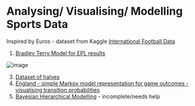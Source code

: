 # Analysing/ Visualising/ Modelling Sports Data 

Inspired by Euros - dataset from Kaggle [International Football Data](https://www.kaggle.com/datasets/martj42/international-football-results-from-1872-to-2017/data)


1. [Bradley Terry Model for EPL results](https://rpubs.com/jojorabbit1/1228833)

![image](https://github.com/user-attachments/assets/fe7920fb-d957-49c0-bb12-e303168210e4)

3. [Dataset of halves](https://www.kaggle.com/code/ianpetrustan/betting-on-halves-international-football-matches)
4. [England - simple Markov model representation for game outcomes - visualising transition probabilities](https://www.kaggle.com/code/ianpetrustan/england-win-loss-draw)
5. [Bayesian Hierarchical Modelling](https://github.com/ianian-dot/sports_data/tree/main/Bayesian%20Inference%20Notebook) - incomplete/needs help
